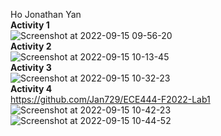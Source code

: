 Ho Jonathan Yan <br />
**Activity 1** <br />
![Screenshot at 2022-09-15 09-56-20](https://user-images.githubusercontent.com/48415950/190423482-32266886-319a-4a72-b725-67bbb674499b.png) <br />
**Activity 2** <br />
![Screenshot at 2022-09-15 10-13-45](https://user-images.githubusercontent.com/48415950/190427257-620ffa4d-cc04-40e1-a0f5-3adc3cf171c7.png) <br />
**Activity 3** <br />
![Screenshot at 2022-09-15 10-32-23](https://user-images.githubusercontent.com/48415950/190431459-d31ddeb8-2bf7-48be-bc42-53d0dc245ee3.png) <br />
**Activity 4** <br />
https://github.com/Jan729/ECE444-F2022-Lab1 <br />
![Screenshot at 2022-09-15 10-42-23](https://user-images.githubusercontent.com/48415950/190433871-51a16964-0617-4e07-a077-ff64748e216c.png) <br />
![Screenshot at 2022-09-15 10-44-52](https://user-images.githubusercontent.com/48415950/190434408-4515a8d4-7fbd-476d-b2eb-e888a970cc2d.png) <br />
